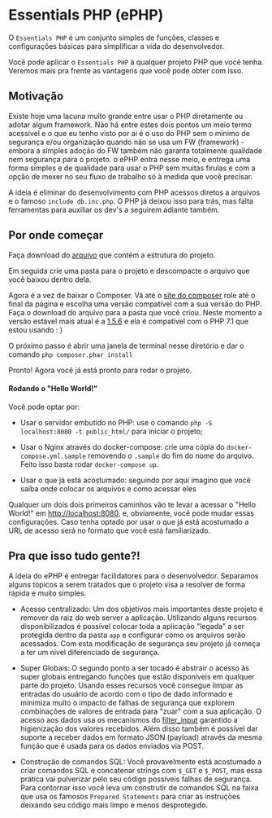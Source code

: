 # Essentials PHP (ePHP)

O `Essentials PHP` é um conjunto simples de funções, classes e configurações básicas para simplificar a vida do desenvolvedor.

Você pode aplicar o `Essentials PHP` à qualquer projeto PHP que você tenha. Veremos mais pra frente as vantagens que você pode obter com isso.

## Motivação

Existe hoje uma lacuna muito grande entre usar o PHP diretamente ou adotar algum framework. Não há entre estes dois pontos um meio termo acessível e o que eu tenho visto por ai é o uso do PHP sem o mínimo de segurança e/ou organização quando não se usa um FW (framework) - embora a simples adoção do FW também não garanta totalmente qualidade nem segurança para o projeto. o ePHP entra nesse meio, e entrega uma forma simples e de qualidade para usar o PHP sem muitas firulas e com a opção de mexer no seu fluxo de trabalho só à medida que você precisar.

A ideia é eliminar do desenvolvimento com PHP acessos diretos a arquivos e o famoso `include db.inc.php`. O PHP já deixou isso para trás, mas falta ferramentas para auxiliar os dev's a seguirem adiante também.

## Por onde começar

Faça download do [arquivo]( https://github.com/phpzm/essentials/archive/master.zip) que contém a estrutura do projeto.

Em seguida crie uma pasta para o projeto e descompacte o arquivo que você baixou dentro dela.

Agora é a vez de baixar o Composer. Vá até o [site do composer](https://getcomposer.org/download) role até o final da página e escolha uma versão compatível com a sua versão do PHP. Faça o download do arquivo para a pasta que você criou. Neste momento a versão estável mais atual é a [1.5.6](https://getcomposer.org/download/1.5.6/composer.phar) e ela é compatível com o PHP 7.1 que estou usando : )

O próximo passo é abrir uma janela de terminal nesse diretório e dar o comando `php composer.phar install`

Pronto! Agora você já está pronto para rodar o projeto.

#### Rodando o "Hello World!"

Você pode optar por:
- Usar o servidor embutido no PHP: use o comando `php -S localhost:8080 -t public_html/` para iniciar o projeto;

- Usar o Nginx através do docker-compose: crie uma cópia do `docker-compose.yml.sample` removendo o `.sample` do fim do nome do arquivo. Feito isso basta rodar `docker-compose up`.

- Usar o que já está acostumado: seguindo por aqui imagino que você saiba onde colocar os arquivos e como acessar eles

Qualquer um dois dois primeiros caminhos vão te levar a acessar o "Hello World!" em [http://localhost:8080](http://localhost:8080), e, obviamente, você pode mudar essas configurações. Caso tenha optado por usar o que já está acostumado a URL de acesso será no formato que você está familiarizado.

## Pra que isso tudo gente?!

 A ideia do ePHP é entregar facilidatores para o desenvolvedor. Separamos alguns tópicos a serem tratados que o projeto visa a resolver de forma rápida e muito simples.
 
- Acesso centralizado: Um dos objetivos mais importantes deste projeto é remover da raiz do web server a aplicação. Utilizando alguns recursos disponibilizados é possível colocar toda a aplicação "legada" a ser protegida dentro da pasta `app` e configurar como os arquivos serão acessados. Com esta modificação de segurança seu projeto já começa a ter um nível diferenciado de segurança.

- Super Globais: O segundo ponto a ser tocado é abstrair o acesso às super globais entregando funções que estão disponíveis em qualquer parte do projeto. Usando esses recursos você consegue limpar as entradas do usuário de acordo com o tipo de dado informado e minimiza muito o impacto de falhas de segurança que explorem combinações de valores de entrada para "zuar" com a sua aplicação. O acesso aos dados usa os mecanismos do [filter_input](http://php.net/filter_input) garantido a higienização dos valores recebidos. Além disso também é possível dar suporte a receber dados em formato JSON (payload) através da mesma função que é usada para os dados enviados via POST.

- Construção de comandos SQL: Você provavelmente está acostumado a criar comandos SQL e concatenar strings com `$_GET` e `$_POST`, mas essa prática vai pulverizar pelo seu código possíveis falhas de segurança. Para contornar isso você leva um construtir de comandos SQL na faixa que usa os famosos `Prepared Statements` para criar as instruções deixando seu código mais limpo e menos desprotegido.

